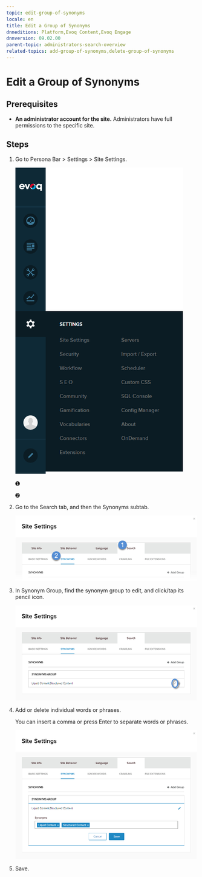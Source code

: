 ```yaml
---
topic: edit-group-of-synonyms
locale: en
title: Edit a Group of Synonyms
dnneditions: Platform,Evoq Content,Evoq Engage
dnnversion: 09.02.00
parent-topic: administrators-search-overview
related-topics: add-group-of-synonyms,delete-group-of-synonyms
---
```


# Edit a Group of Synonyms

## Prerequisites

*   **An administrator account for the site.** Administrators have full permissions to the specific site.

## Steps

1.  Go to Persona Bar \> Settings \> Site Settings.
    
    ![Persona Bar > Settings > Site Settings](img/scr-pbar-host-Settings-E91.png)
    
    ➊
    
    ➋
    
2.  Go to the Search tab, and then the Synonyms subtab.
    
    ![Search > Synonyms](img/scr-pbtabs-all-Settings-SiteSettings-Search-Synonyms-E90.png)
    
3.  In Synonym Group, find the synonym group to edit, and click/tap its pencil icon.
    
      
    
    ![](img/scr-SiteSettings-Search-Synonyms-edit-icon-E90.png)
    
      
    
4.  Add or delete individual words or phrases.
    
    You can insert a comma or press Enter to separate words or phrases.
    
      
    
    ![](img/scr-SiteSettings-Search-Synonyms-edit-indiv-E90.png)
    
      
    
5.  Save.